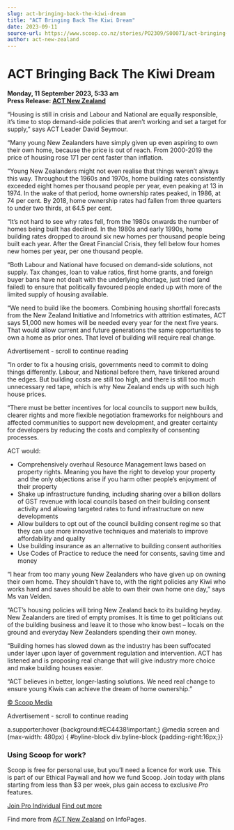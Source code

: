 ```yaml
---
slug: act-bringing-back-the-kiwi-dream
title: "ACT Bringing Back The Kiwi Dream"
date: 2023-09-11
source-url: https://www.scoop.co.nz/stories/PO2309/S00071/act-bringing-back-the-kiwi-dream.htm
author: act-new-zealand
---
```

ACT Bringing Back The Kiwi Dream
================================

**Monday, 11 September 2023, 5:33 am**  
**Press Release: [ACT New Zealand](https://info.scoop.co.nz/ACT_New_Zealand)**

“Housing is still in crisis and Labour and National are equally responsible, it’s time to stop demand-side policies that aren’t working and set a target for supply,” says ACT Leader David Seymour.

“Many young New Zealanders have simply given up even aspiring to own their own home, because the price is out of reach. From 2000-2019 the price of housing rose 171 per cent faster than inflation.

“Young New Zealanders might not even realise that things weren’t always this way. Throughout the 1960s and 1970s, home building rates consistently exceeded eight homes per thousand people per year, even peaking at 13 in 1974. In the wake of that period, home ownership rates peaked, in 1986, at 74 per cent. By 2018, home ownership rates had fallen from three quarters to under two thirds, at 64.5 per cent.

“It’s not hard to see why rates fell, from the 1980s onwards the number of homes being built has declined. In the 1980s and early 1990s, home building rates dropped to around six new homes per thousand people being built each year. After the Great Financial Crisis, they fell below four homes new homes per year, per one thousand people.

“Both Labour and National have focused on demand-side solutions, not supply. Tax changes, loan to value ratios, first home grants, and foreign buyer bans have not dealt with the underlying shortage, just tried (and failed) to ensure that politically favoured people ended up with more of the limited supply of housing available.

“We need to build like the boomers. Combining housing shortfall forecasts from the New Zealand Initiative and Infometrics with attrition estimates, ACT says 51,000 new homes will be needed every year for the next five years. That would allow current and future generations the same opportunities to own a home as prior ones. That level of building will require real change.

Advertisement - scroll to continue reading





“In order to fix a housing crisis, governments need to commit to doing things differently. Labour, and National before them, have tinkered around the edges. But building costs are still too high, and there is still too much unnecessary red tape, which is why New Zealand ends up with such high house prices.

“There must be better incentives for local councils to support new builds, clearer rights and more flexible negotiation frameworks for neighbours and affected communities to support new development, and greater certainty for developers by reducing the costs and complexity of consenting processes.

ACT would:

*   Comprehensively overhaul Resource Management laws based on property rights. Meaning you have the right to develop your property and the only objections arise if you harm other people’s enjoyment of their property
*   Shake up infrastructure funding, including sharing over a billion dollars of GST revenue with local councils based on their building consent activity and allowing targeted rates to fund infrastructure on new developments
*   Allow builders to opt out of the council building consent regime so that they can use more innovative techniques and materials to improve affordability and quality
*   Use building insurance as an alternative to building consent authorities
*   Use Codes of Practice to reduce the need for consents, saving time and money

“I hear from too many young New Zealanders who have given up on owning their own home. They shouldn’t have to, with the right policies any Kiwi who works hard and saves should be able to own their own home one day,” says Ms van Velden.

“ACT’s housing policies will bring New Zealand back to its building heyday. New Zealanders are tired of empty promises. It is time to get politicians out of the building business and leave it to those who know best – locals on the ground and everyday New Zealanders spending their own money.

“Building homes has slowed down as the industry has been suffocated under layer upon layer of government regulation and intervention. ACT has listened and is proposing real change that will give industry more choice and make building houses easier.

“ACT believes in better, longer-lasting solutions. We need real change to ensure young Kiwis can achieve the dream of home ownership.”

[© Scoop Media](http://www.scoop.co.nz/about/terms.html)  

Advertisement - scroll to continue reading



a.supporter:hover {background:#EC4438!important;} @media screen and (max-width: 480px) { #byline-block div.byline-block {padding-right:16px;}}

### Using Scoop for work?

Scoop is free for personal use, but you’ll need a licence for work use. This is part of our Ethical Paywall and how we fund Scoop. Join today with plans starting from less than $3 per week, plus gain access to exclusive _Pro_ features.  
  
[Join Pro Individual](https://pro.scoop.co.nz/Individual/?from=ProIn24) [Find out more](https://pro.scoop.co.nz/using-scoop-for-work/?from=ProIn24)

Find more from [ACT New Zealand](https://info.scoop.co.nz/ACT_New_Zealand) on InfoPages.